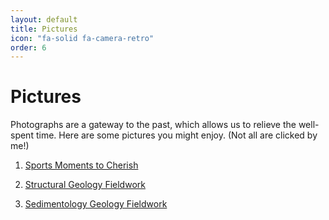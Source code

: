 ```yaml
---
layout: default
title: Pictures
icon: "fa-solid fa-camera-retro"
order: 6
---
```


<head>
    <link rel="stylesheet" href="../academicons-1.9.4/css/academicons.css"/>
    <link rel="stylesheet" href="../assets/css/tempCSS.css"/> 
    <script src="https://kit.fontawesome.com/f3d052e4c8.js" crossorigin="anonymous"></script>   
</head>


# Pictures
Photographs are a gateway to the past, which allows us to relieve the well-spent time. Here are some pictures you might enjoy. (Not all are clicked by me!)


 1. [Sports Moments to Cherish](../pictures_sports.html)

 2. [Structural Geology Fieldwork](../pictures_StrucFieldwork.html)

 2. [Sedimentology Geology Fieldwork](../pictures_SediFieldwork.html)




